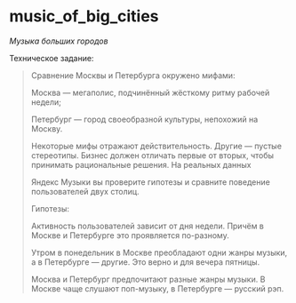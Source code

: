 # music_of_big_cities

_Музыка больших городов_

Техническое задание:

> Сравнение Москвы и Петербурга окружено мифами:
>
> Москва — мегаполис, подчинённый жёсткому ритму рабочей недели;
>
> Петербург — город своеобразной культуры, непохожий на Москву.
>
> Некоторые мифы отражают действительность. Другие — пустые стереотипы. Бизнес должен отличать первые от вторых, чтобы принимать рациональные решения. На реальных данных 
>
> Яндекс Музыки вы проверите гипотезы и сравните поведение пользователей двух столиц.
>
> Гипотезы:
>
> Активность пользователей зависит от дня недели. Причём в Москве и Петербурге это проявляется по-разному.
>
> Утром в понедельник в Москве преобладают одни жанры музыки, а в Петербурге — другие. Это верно и для вечера пятницы.
>
> Москва и Петербург предпочитают разные жанры музыки. В Москве чаще слушают поп-музыку, в Петербурге — русский рэп.
